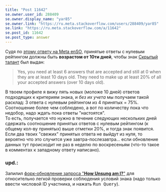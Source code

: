 ```yaml
---
title: "Post 11642"
se.owner.user_id: 288409
se.owner.display_name: "yar85"
se.owner.link: "https://ru.meta.stackoverflow.com/users/288409/yar85"
se.link: "https://ru.meta.stackoverflow.com/a/11642"
se.post_id: 11642
se.post_type: answer
---
```

<p>Судя по <a href="https://meta.stackoverflow.com/q/261690/12506088">этому ответу на Meta enSO</a>, принятые ответы с нулевым рейтингом должны быть <strong>возрастом от 10ти дней</strong>, чтобы знак <a href="https://ru.stackoverflow.com/help/badges/50/tenacious">Скрытый талант</a> был выдан:</p>
<blockquote>
<p>Yes, you need at least 6 answers that are accepted and still at 0 when they are at least 10 days old. They need to make up at least 20% of all your accepted answers (over 10 days old).</p>
</blockquote>
<p>В твоем профиле я вижу пять новых (моложе 10 дней) ответов подходящих к критериям знака, и <em>без их учета</em> мы получаем такой расклад: 3 ответа с нулевым рейтингом из 4 принятых = 75%. Соотношение более чем соблюдено, а вот по количеству пока что недобор, надо ждать пока ответы &quot;настоятся&quot;.<br />
То есть, получается что нужно в течение следующих нескольких дней сдержать соотношение принятых ответов с нулевым рейтингом (к общему кол-ву принятых) выше отметки 20%, и тогда знак появится. Если два твоих &quot;свежих&quot; принятых ответа не выйдут из нуля, то вероятно что это случится уже завтра-послезавтра... если обновление данных тут происходит не раз в неделю по воскресеньям (что-то такое в комментах к западному ответу написано).</p>
<h3>upd.:</h3>
<p>Запилил <a href="https://data.stackexchange.com/ru/query/1442947/how-unsung-am-i-count-answers-over-10-days-old" rel="nofollow noreferrer">форк-обновление запроса &quot;<strong>How Unsung am I?</strong>&quot;</a> для относительно легкой проверки соблюдения условий знака (надо только ввести числовой ID участника, и нажать <kbd>Run Query</kbd>).</p>
